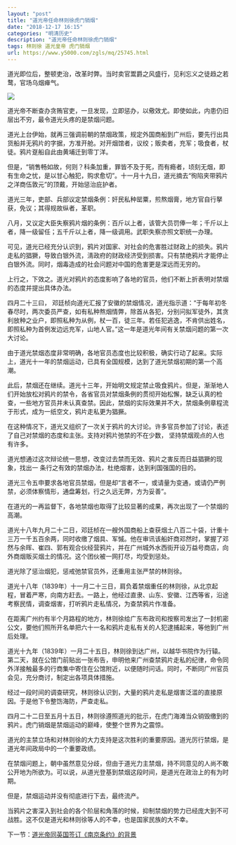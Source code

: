 ```yaml
---
layout: "post"
title: "道光帝任命林则徐虎门销烟"
date: "2018-12-17 16:15"
categories: "明清历史"
description: "道光帝任命林则徐虎门销烟"
tags: 林则徐 道光皇帝 虎门销烟
url: https://www.y5000.com/zgls/mq/25745.html
---
```






道光即位后，整顿吏治，改革时弊。当时卖官鬻爵之风盛行，见利忘义之徒趋之若鹜，官场乌烟瘅气。

![](https://img.y5000.com/uploads/allimg/170925/13-1F925160321148.jpg)

道光帝不断查办贪贿官吏，一旦发现，立即惩办，以儆效尤。即使如此，内患仍旧层出不穷，最令道光头疼的是禁烟问题。

道光上台伊始，就再三强调前朝的禁烟政策，规定外国商船到广州后，要先行出具货船并无鸦片的字据，方准开舱。对开烟馆者，议绞；贩卖者，充军；吸食者，杖徒。鸦片趸船自此由黄埔迁到零丁洋。

但是，“销售畅如故，何则？科条加重，罪皆不及于死，而有瘾者，顷刻无烟，即有生命之忧，是以甘心触犯，购求愈切”。十一月十九日，道光摘去“徇陷夹带鸦片之洋商伍敦元”的顶戴，开始惩治庇护者。

道光三年，吏部、兵部议定禁烟条例：奸民私种罂粟，煎熬烟膏，地方官自行拏获，免议；其得规故纵者，革职。

八月，又议定大臣失察鸦片烟的条例：百斤以上者，该管大员罚俸一年；千斤以上者，降一级留任；五千斤以上者，降一级调用。武职失察亦照文职统一办理。

可见，道光已经充分认识到，鸦片对国家、对社会的危害胜过财政上的损失。鸦片走私的猖獗，导致白银外流，淸政府的财政经济受到损害。只有禁绝鸦片才能停止白银外流。同时，烟毒造成的社会问题对中国的危害更是深远而无穷的。

上行之，下效之。道光对鸦片的态度影响了各地的官员，他们不断上折表明对禁烟的态度并提出具体办法。

四月二十三曰，
邓廷桢向道光汇报了安徽的禁烟情况，道光指示道：“于每年初冬春尽时，两次委员严查，如有私种熬烟情弊，除首从各犯，分别问拟军徒外，其贪利放种之业户，即照私种为从例，杖一百，徒三年。若任犯逃逸，不肯供出姓名，即照私种为首例发边远充军，山地人官。”这一年是道光年间有关禁烟问题的第一次大讨论。

由于道光禁烟态度非常明确，各地官员态度也比较积极，确实行动了起来。实际上，道光十一年的禁烟运动，已具有全国规模，达到了道光禁烟初期的第一个高潮。

此后，禁烟还在继续。道光十三年，开始明文规定禁止吸食鸦片。但是，渐渐地人们开始放松对鸦片的禁令，各省官员对禁烟条例的贯彻开始松懈，缺乏认真的检查，一些地方官员并未认真查禁。因此，禁烟的实际效果并不大，禁烟条例章程流于形式，成为一纸空文，鸦片走私更为猖撅。

在这种情况下，道光又组织了一次关于鸦片的大讨论。许多官员参加了讨论，表述了自己对禁烟的态度和主张。支持对鸦片弛禁的不在少数， 坚持禁烟观点的人也有许多。

道光想通过这次辩论统一思想，改变过去禁而无效、鸦片之害反而日益猖獗的现象，找出一 条行之有效的禁烟办法，杜绝烟害，达到利国强国的目的。

道光三令五申要求各地官员禁烟，但是却“言者不一，或请量为变通，或请仍严例禁，必须体察情形，通盘筹划，行之久远无弊，方为妥善”。

在道光的一再监督下，各地禁烟也取得了比较显著的成果，再次出现了一个禁烟的高潮。

道光十八年九月二十二日，邓廷桢在一艘外国商船上查获烟土八百二十袋，计重十三万一千五百余两，同时收缴了烟具、军慽。他在审讯该船奸商邓然时，掌握了邓然与余晖、崔四、郭有观合伙经营鸦片，并在广州城外水西街开设万益号商店，向外商烟贩买烟土的情况。这个团伙被一网打尽，均受到惩处。

道光除了惩治烟犯，惩戒弛禁官员外，还重用主张严禁的林则徐。

道光十八年（1839年）十一月二十三日，肩负着禁烟重任的林则徐，从北京起程，冒着严寒，向南方赶去。一路上，他经过直隶、山东、安徽、江西等省，沿途考察民情，调查烟害，打听鸦片走私情况，为查禁鸦片作准备。

在距离广州约有半个月路程的地方，林则徐给广东布政司和按察司发出了一封机密公文，要他们照所开名单把六十一名和鸦片走私有关的人犯逮捕起来，等他到广州后处理。

道光十九年（1839年）一月二十五日，林则徐到达广州，以越华书院作为行辕。第二天，就在公馆门前贴出一张布告，申明他来广州查禁鸦片走私的纪律，命令同外洋接触最多的行商集中寄住在公馆附近，以便随时问话。同时，不断同广州官员会见，充分商讨，制定出各项具体措施。

经过一段时间的调查研究，林则徐认识到，大量的鸦片走私是烟害泛滥的直接原因。于是他下令整饬海防，严查走私。

四月二十二日至五月十五日，林则徐遵照道光的批示，在虎门海滩当众销毁缴到的鸦片。虎门销烟是禁烟运动的巅峰，使整个世界为之震惊。

道光的主禁立场和对林则徐的大力支持是这次胜利的重要原因。道光厉行禁烟，是道光年间政局中的一个重要政绩。

在禁烟问题上，朝中虽然意见分歧，但由于道光力主禁烟，持不同意见的人尚不敢公开地为所欲为。可以说，从道光登基到禁烟这段时间，是道光在政治上的有为时期。

但是，禁烟运动并没有彻底进行下去，最终流产。

当鸦片之害深入到社会的各个阶层和角落的时候，抑制禁烟的势力已经庞大到不可战胜。这不仅是道光和林则徐等人的不幸，也是国家民族的大不幸。

下一节：[道光帝同英国签订《南京条约》的背景](https://www.y5000.com/zgls/mq/25751.html)
